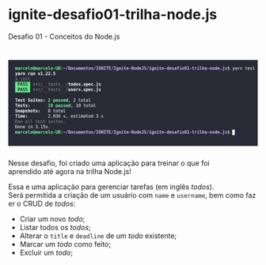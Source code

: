 # ignite-desafio01-trilha-node.js
Desafio 01 - Conceitos do Node.js


<h1 align="center">
    <img src="./yarn_test.png" />
</h1>

Nesse desafio, foi criado uma aplicação para treinar o que foi aprendido até agora na trilha Node.js!

Essa e uma aplicação para gerenciar tarefas (em inglês *todos*). 
Será permitida a criação de um usuário com `name` e `username`, bem como fazer o CRUD de *todos*:

- Criar um novo *todo*;
- Listar todos os *todos*;
- Alterar o `title` e `deadline` de um *todo* existente;
- Marcar um *todo* como feito;
- Excluir um *todo*;
